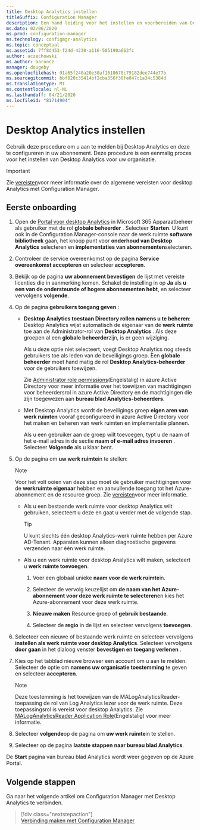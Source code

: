 ```yaml
---
title: Desktop Analytics instellen
titleSuffix: Configuration Manager
description: Een hand leiding voor het instellen en voorbereiden van Desktop Analytics.
ms.date: 02/06/2020
ms.prod: configuration-manager
ms.technology: configmgr-analytics
ms.topic: conceptual
ms.assetid: 7ff8d453-f24d-4230-a116-585190a663fc
author: aczechowski
ms.author: aaroncz
manager: dougeby
ms.openlocfilehash: 91a65f240a20e30af1610670c79182dee744e77b
ms.sourcegitcommit: bbf820c35414bf2cba356f30fe047c1a34c5384d
ms.translationtype: MT
ms.contentlocale: nl-NL
ms.lasthandoff: 04/21/2020
ms.locfileid: "81714904"
---
```

# <a name="how-to-set-up-desktop-analytics"></a>Desktop Analytics instellen

Gebruik deze procedure om u aan te melden bij Desktop Analytics en deze te configureren in uw abonnement. Deze procedure is een eenmalig proces voor het instellen van Desktop Analytics voor uw organisatie.  

> [!Important]  
> Zie [vereisten](overview.md#prerequisites)voor meer informatie over de algemene vereisten voor desktop Analytics met Configuration Manager.  

## <a name="initial-onboarding"></a>Eerste onboarding

1. Open de [Portal voor desktop Analytics](https://aka.ms/desktopanalytics) in Microsoft 365 Apparaatbeheer als gebruiker met de rol **globale beheerder** . Selecteer **Starten**. U kunt ook in de Configuration Manager-console naar de werk ruimte **software bibliotheek** gaan, het knoop punt voor **onderhoud van Desktop Analytics** selecteren en **implementaties van abonnementen**selecteren.

2. Controleer de service overeenkomst op de pagina **Service overeenkomst accepteren** en selecteer **accepteren**.  

3. Bekijk op de pagina **uw abonnement bevestigen** de lijst met vereiste licenties die in aanmerking komen. Schakel de instelling in op **Ja** als **u een van de ondersteunde of hogere abonnementen hebt**, en selecteer vervolgens **volgende**.  

4. Op de pagina **gebruikers toegang geven** :

    - **Desktop Analytics toestaan Directory rollen namens u te beheren**: Desktop Analytics wijst automatisch de eigenaar van de **werk ruimte** toe aan de Administrator-rol van **Desktop Analytics** . Als deze groepen al een **globale beheerder**zijn, is er geen wijziging.

        Als u deze optie niet selecteert, voegt Desktop Analytics nog steeds gebruikers toe als leden van de beveiligings groep. Een **globale beheerder** moet hand matig de rol **Desktop Analytics-beheerder** voor de gebruikers toewijzen.

        Zie [Administrator role permissions](https://docs.microsoft.com/azure/active-directory/users-groups-roles/directory-assign-admin-roles)(Engelstalig) in azure Active Directory voor meer informatie over het toewijzen van machtigingen voor beheerdersrol in azure Active Directory en de machtigingen die zijn toegewezen aan **bureau blad Analytics-beheerders**.  

    - Met Desktop Analytics wordt de beveiligings groep **eigen aren van werk ruimten** vooraf geconfigureerd in azure Active Directory voor het maken en beheren van werk ruimten en implementatie plannen.

        Als u een gebruiker aan de groep wilt toevoegen, typt u de naam of het e-mail adres in de sectie **naam of e-mail adres invoeren** . Selecteer **Volgende** als u klaar bent.

5. Op de pagina om **uw werk ruimte**in te stellen:  

    > [!NOTE]  
    > Voor het volt ooien van deze stap moet de gebruiker machtigingen voor de **werkruimte eigenaar** hebben en aanvullende toegang tot het Azure-abonnement en de resource groep. Zie [vereisten](overview.md#prerequisites)voor meer informatie.  

    - Als u een bestaande werk ruimte voor desktop Analytics wilt gebruiken, selecteert u deze en gaat u verder met de volgende stap.  

        > [!TIP]  
        > U kunt slechts één desktop Analytics-werk ruimte hebben per Azure AD-Tenant. Apparaten kunnen alleen diagnostische gegevens verzenden naar één werk ruimte.  

    - Als u een werk ruimte voor desktop Analytics wilt maken, selecteert u **werk ruimte toevoegen**.  

        1. Voer een globaal unieke **naam voor de werk ruimte**in.

        2. Selecteer de vervolg keuzelijst om **de naam van het Azure-abonnement voor deze werk ruimte te selecteren**en kies het Azure-abonnement voor deze werk ruimte.  

        3. **Nieuwe maken** Resource groep of **gebruik bestaande**.

        4. Selecteer de **regio** in de lijst en selecteer vervolgens **toevoegen**.  

6. Selecteer een nieuwe of bestaande werk ruimte en selecteer vervolgens **instellen als werk ruimte voor desktop Analytics**.  Selecteer vervolgens **door gaan** in het dialoog venster **bevestigen en toegang verlenen** .  

7. Kies op het tabblad nieuwe browser een account om u aan te melden. Selecteer de optie om **namens uw organisatie toestemming** te geven en selecteer **accepteren**.  

    > [!Note]  
    > Deze toestemming is het toewijzen van de MALogAnalyticsReader-toepassing de rol van Log Analytics lezer voor de werk ruimte. Deze toepassingsrol is vereist voor desktop Analytics. Zie [MALogAnalyticsReader Application Role](troubleshooting.md#bkmk_MALogAnalyticsReader)(Engelstalig) voor meer informatie.  

8. Selecteer **volgende**op de pagina om **uw werk ruimte**in te stellen.  

9. Selecteer op de pagina **laatste stappen** **naar bureau blad Analytics**.

De **Start** pagina van bureau blad Analytics wordt weer gegeven op de Azure Portal.

## <a name="next-steps"></a>Volgende stappen

Ga naar het volgende artikel om Configuration Manager met Desktop Analytics te verbinden.
> [!div class="nextstepaction"]  
> [Verbinding maken met Configuration Manager](connect-configmgr.md)  
